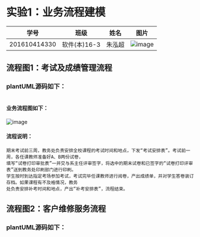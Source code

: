 实验1：业务流程建模
===================
| 学号         | 班级         | 姓名 | 图片 |
|--------------|--------------|------|------|
| 201610414330 | 软件(本)16-3 | 朱泓超 |![image](https://github.com/201610414311/is_analysis/blob/master/云龙.jpeg)    |

流程图1：考试及成绩管理流程
-------------------------
### plantUML源码如下：
```javascript

```
#### 业务流程图如下：
![image](https://github.com/201610414311/is_analysis/blob/master/test1/UMLtest.png)
#### 流程说明：
```
期末考试前三周，教务处负责安排全校课程的考试时间和地点，下发“考试安排表”。考试前一周，各任课教师准备好A、B两份试卷，  
填写“试卷打印审批表”一并交与系主任评审签字，将选中的期末试卷和已签字的“试卷打印评审表”送到教务处印刷部门进行印刷。  
学生按时到达指定考场参加考试，考试完毕任课教师进行阅卷，产出成绩单，并对学生答卷装订存档。如果课程有不及格情况，教务  
处负责安排补考时间和地点，产出“补考安排表”，流程结束。  
```
流程图2：客户维修服务流程
-----------------------
### plantUML源码如下：
